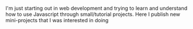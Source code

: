 I'm just starting out in web development and trying to learn and understand how to use Javascript through small/tutorial projects. Here I publish new mini-projects that I was interested in doing
